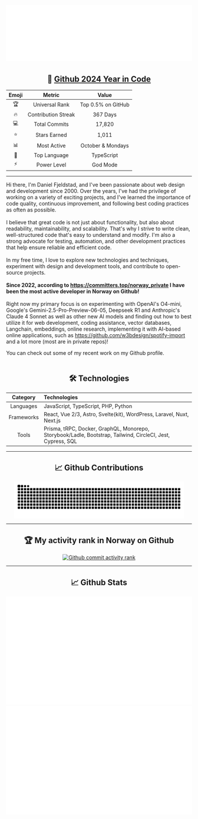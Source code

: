 <h1 align="center"><img src="https://github.com/w3bdesign/w3bdesign/blob/master/svg/header.svg" alt="Header image" /></h1>

<h2 align="center">🎯 <a href="https://git-wrapped.com/profiles/W3bdesign">Github 2024 Year in Code</a></h2>

<div align="center">

| Emoji |       Metric        |       Value        |
| :---: | :-----------------: | :----------------: |
|  🏆   |   Universal Rank    | Top 0.5% on GitHub |
|  🔥   | Contribution Streak |      367 Days      |
|  💻   |    Total Commits    |       17,820       |
|  ⭐   |    Stars Earned     |       1,011        |
|  📊   |     Most Active     | October & Mondays  |
|  🔷   |    Top Language     |     TypeScript     |
|  ⚡   |     Power Level     |      God Mode      |

</div>

<hr/>

<span align="center">Hi there, I'm Daniel Fjeldstad, and I've been passionate about web design and development since 2000. Over the years, I've had the privilege of working on a variety of exciting projects, and I've learned the importance of code quality, continuous improvement, and following best coding practices as often as possible.
<br/> <br/>
I believe that great code is not just about functionality, but also about readability, maintainability, and scalability. That's why I strive to write clean, well-structured code that's easy to understand and modify. I'm also a strong advocate for testing, automation, and other development practices that help ensure reliable and efficient code.
<br/> <br/>
In my free time, I love to explore new technologies and techniques, experiment with design and development tools, and contribute to open-source projects.
<br/> <br/>
<b>Since 2022, according to <a href="https://committers.top/norway_private">https://committers.top/norway_private</a> I have been the most active developer in Norway on Github!</b>
<br/> <br/>
Right now my primary focus is on experimenting with OpenAI's O4-mini, Google's Gemini-2.5-Pro-Preview-06-05, Deepseek R1 and Anthropic's Claude 4 Sonnet as well as other new AI models and finding out how to best utilize it for web development, coding assistance, vector databases, Langchain, embeddings, online research, implementing it with AI-based online applications, such as https://github.com/w3bdesign/spotify-import and a lot more (most are in private repos)!

You can check out some of my recent work on my Github profile.
</span>
<br/> <br/>

<h2 align="center">🛠️ Technologies</h2>

<div align="center">

|  Category  | Technologies                                                                                                |
| :--------: | :---------------------------------------------------------------------------------------------------------- |
| Languages  | JavaScript, TypeScript, PHP, Python                                                                         |
| Frameworks | React, Vue 2/3, Astro, Svelte(kit), WordPress, Laravel, Nuxt, Next.js                                       |
|   Tools    | Prisma, tRPC, Docker, GraphQL, Monorepo, Storybook/Ladle, Bootstrap, Tailwind, CircleCI, Jest, Cypress, SQL |

</div>
<hr />
<h2 align="center">📈 Github Contributions</h2>
<p align="center">
<a href="https://github.com/w3bdesign">
  <img height="100" align="center" alt="Github snake" src="https://raw.githubusercontent.com/w3bdesign/w3bdesign/output/github-contribution-grid-snake.svg" />
</a>
 </p>
 <hr />
<h2 align="center"> 🏆 My activity rank in Norway on Github</h2>
<p align="center">
<a href="https://committers.top/norway"><img src="https://user-badge.committers.top/norway_private/w3bdesign.svg" alt="Github commit activity rank"></a>
</p>
<hr/>
 <h2 align="center">📈 Github Stats</h2> 
 <p align="center">
 <img src="https://github.com/w3bdesign/github-stats/blob/master/generated/overview.svg" alt="Overview" />
 <img src="https://github.com/w3bdesign/github-stats/blob/master/generated/languages.svg" alt="Languages" />
 </p>
